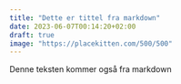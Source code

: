 ```yaml
---
title: "Dette er tittel fra markdown"
date: 2023-06-07T00:14:20+02:00
draft: true
image: "https://placekitten.com/500/500"
---
```


Denne teksten kommer også fra markdown
